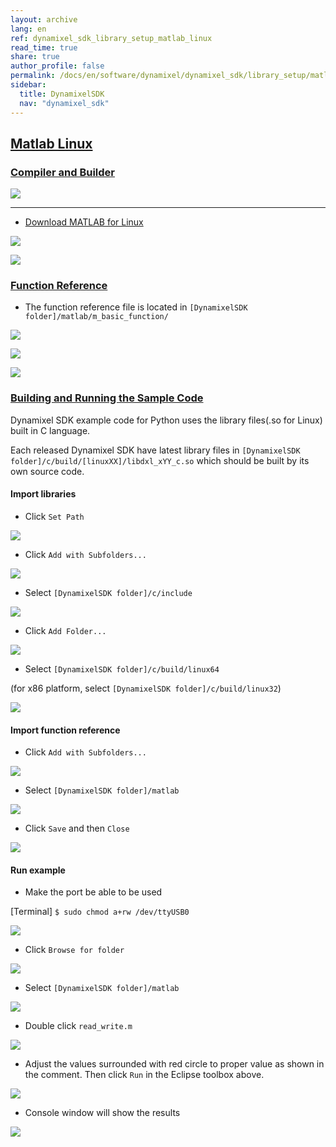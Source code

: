```yaml
---
layout: archive
lang: en
ref: dynamixel_sdk_library_setup_matlab_linux
read_time: true
share: true
author_profile: false
permalink: /docs/en/software/dynamixel/dynamixel_sdk/library_setup/matlab_linux/
sidebar:
  title: DynamixelSDK
  nav: "dynamixel_sdk"
---
```


<div style="counter-reset: h2 14"></div>
<div style="counter-reset: h1 2"></div>

## [Matlab Linux](#matlab-linux)


### [Compiler and Builder](#compiler-and-builder)

![](/assets/images/sw/sdk/dynamixel_sdk/library_setup/matlab/matlab.png)

------------------------------------------------------------------------------------

* [Download MATLAB for Linux](http://www.mathworks.com/index.html?s_tid=gn_loc_drop)

![](/assets/images/sw/sdk/dynamixel_sdk/library_setup/matlab/linux/library_file/a1.png)

![](/assets/images/sw/sdk/dynamixel_sdk/library_setup/matlab/linux/library_file/a2.png)

### [Function Reference](#function-reference)

* The function reference file is located in `[DynamixelSDK folder]/matlab/m_basic_function/`

![](/assets/images/sw/sdk/dynamixel_sdk/library_setup/matlab/linux/library_file/2.png)

![](/assets/images/sw/sdk/dynamixel_sdk/library_setup/matlab/linux/library_file/3.png)

![](/assets/images/sw/sdk/dynamixel_sdk/library_setup/matlab/linux/library_file/1.png)

### [Building and Running the Sample Code](#building-and-running-the-sample-code)

Dynamixel SDK example code for Python uses the library files(.so for Linux) built in C language.

Each released Dynamixel SDK have latest library files in `[DynamixelSDK folder]/c/build/[linuxXX]/libdxl_xYY_c.so` which should be built by its own source code.

#### Import libraries

* Click `Set Path`

![](/assets/images/sw/sdk/dynamixel_sdk/library_setup/matlab/linux/sample_code/1.png)

* Click `Add with Subfolders...`

![](/assets/images/sw/sdk/dynamixel_sdk/library_setup/matlab/linux/sample_code/2.png)

* Select `[DynamixelSDK folder]/c/include`

![](/assets/images/sw/sdk/dynamixel_sdk/library_setup/matlab/linux/sample_code/3.png)

* Click `Add Folder...`

![](/assets/images/sw/sdk/dynamixel_sdk/library_setup/matlab/linux/sample_code/4.png)

* Select `[DynamixelSDK folder]/c/build/linux64`

(for x86 platform, select `[DynamixelSDK folder]/c/build/linux32`)

![](/assets/images/sw/sdk/dynamixel_sdk/library_setup/matlab/linux/sample_code/5.png)


#### Import function reference

* Click `Add with Subfolders...`

![](/assets/images/sw/sdk/dynamixel_sdk/library_setup/matlab/linux/sample_code/6.png)

* Select `[DynamixelSDK folder]/matlab`

![](/assets/images/sw/sdk/dynamixel_sdk/library_setup/matlab/linux/sample_code/7.png)

* Click `Save` and then `Close`

![](/assets/images/sw/sdk/dynamixel_sdk/library_setup/matlab/linux/sample_code/8.png)


#### Run example

* Make the port be able to be used

[Terminal] `$ sudo chmod a+rw /dev/ttyUSB0`

![](/assets/images/sw/sdk/dynamixel_sdk/library_setup/matlab/linux/sample_code/16.png)

* Click `Browse for folder`

![](/assets/images/sw/sdk/dynamixel_sdk/library_setup/matlab/linux/sample_code/9.png)

* Select `[DynamixelSDK folder]/matlab`

![](/assets/images/sw/sdk/dynamixel_sdk/library_setup/matlab/linux/sample_code/10.png)

* Double click `read_write.m`

![](/assets/images/sw/sdk/dynamixel_sdk/library_setup/matlab/linux/sample_code/11.png)

* Adjust the values surrounded with red circle to proper value as shown in the comment. Then click `Run` in the Eclipse toolbox above. 

![](/assets/images/sw/sdk/dynamixel_sdk/library_setup/matlab/linux/sample_code/12.png)

* Console window will show the results 

![](/assets/images/sw/sdk/dynamixel_sdk/library_setup/matlab/linux/sample_code/13.png)